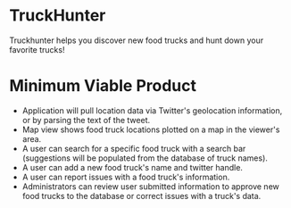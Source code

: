 TruckHunter
===========

Truckhunter helps you discover new food trucks and hunt down your favorite trucks!


Minimum Viable Product
===========

* Application will pull location data via Twitter's geolocation information, or by parsing the text of the tweet.
* Map view shows food truck locations plotted on a map in the viewer's area.
* A user can search for a specific food truck with a search bar (suggestions will be populated from the database of truck names).
* A user can add a new food truck's name and twitter handle.
* A user can report issues with a food truck's information.
* Administrators can review user submitted information to approve new food trucks to the database or correct issues with a truck's data.	